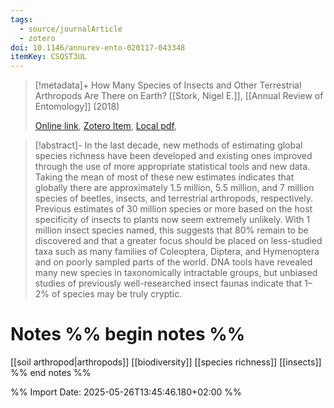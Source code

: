 ```yaml
---
tags:
  - source/journalArticle
  - zotero
doi: 10.1146/annurev-ento-020117-043348
itemKey: CSQST3UL
---
```

>[!metadata]+
> How Many Species of Insects and Other Terrestrial Arthropods Are There on Earth?
> [[Stork, Nigel E.]], 
> [[Annual Review of Entomology]] (2018)
> 
> [Online link](https://www.annualreviews.org/content/journals/10.1146/annurev-ento-020117-043348), [Zotero Item](zotero://select/library/items/CSQST3UL), [Local pdf](file://C:/Users/aburg/Documents/references/zotero/storage/RITUA99D/Stork2018_HowMany.pdf), 

>[!abstract]-
>In the last decade, new methods of estimating global species richness have been developed and existing ones improved through the use of more appropriate statistical tools and new data. Taking the mean of most of these new estimates indicates that globally there are approximately 1.5 million, 5.5 million, and 7 million species of beetles, insects, and terrestrial arthropods, respectively. Previous estimates of 30 million species or more based on the host specificity of insects to plants now seem extremely unlikely. With 1 million insect species named, this suggests that 80% remain to be discovered and that a greater focus should be placed on less-studied taxa such as many families of Coleoptera, Diptera, and Hymenoptera and on poorly sampled parts of the world. DNA tools have revealed many new species in taxonomically intractable groups, but unbiased studies of previously well-researched insect faunas indicate that 1–2% of species may be truly cryptic.

# Notes %% begin notes %%
[[soil arthropod|arthropods]]
[[biodiversity]]
[[species richness]]
[[insects]]
%% end notes %%




%% Import Date: 2025-05-26T13:45:46.180+02:00 %%
